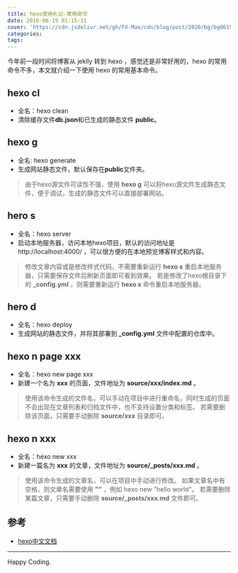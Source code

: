 ```yaml
---
title: hexo使用札记-常用命令
date: 2016-06-19 01:15:11
cover: 'https://cdn.jsdelivr.net/gh/FX-Max/cdn/blog/post/2020/bg/bg0619.jpg'
categories:
tags:
---
```


今年前一段时间将博客从 jeklly 转到 hexo ，感觉还是非常好用的，hexo 的常用命令不多，本文就介绍一下使用 hexo 的常用基本命令。


## hexo cl

- 全名：hexo clean
- 清除缓存文件**db.json**和已生成的静态文件 **public**。

## hexo g

- 全名: hexo generate
- 生成网站静态文件，默认保存在**public**文件夹。

> 由于hexo源文件可读性不强，使用 **hexo g** 可以将hexo源文件生成静态文件，便于调试，生成的静态文件可以直接部署网站。 

## hero s

- 全名：hexo server
- 启动本地服务器，访问本地hexo项目，默认的访问地址是 http://localhost:4000/ ，可以很方便的在本地预览博客样式和内容。

<!-- more -->

> 修改文章内容或是修改样式代码，不需要重新运行 **hexo s** 重启本地服务器，只需要保存文件后刷新页面即可看到效果。
> 若是修改了hexo根目录下的 **_config.yml** ，则需要重新运行 **hexo s** 命令重启本地服务器。 

## hero d

- 全名：hexo deploy
- 生成网站的静态文件，并将其部署到 **_config.yml** 文件中配置的仓库中。

## hexo n page xxx

- 全名：hexo new page xxx
- 新建一个名为 **xxx** 的页面，文件地址为 **source/xxx/index.md**  。

> 使用该命令生成的文件名，可以手动在项目中进行重命名，同时生成的页面不会出现在文章列表和归档文件中，也不支持设置分类和标签。
> 若需要删除该页面，只需要手动删除 **source/xxx** 目录即可。

## hexo n xxx

- 全名：hexo new xxx
- 新建一篇名为 **xxx** 的文章，文件地址为 **source/_posts/xxx.md** 。

> 使用该命令生成的文章名，可以在项目中手动进行修改。
> 如果文章名中有空格，则文章名需要使用 **""** ，例如 hexo new "hello world"。
> 若需要删除某篇文章，只需要手动删除 **source/_posts/xxx.md** 文件即可。


## 参考

- [hexo中文文档](https://hexo.io/zh-cn/docs/commands.html)


---

Happy Coding.
